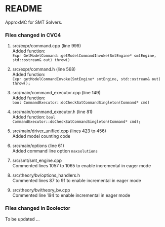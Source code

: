 # README #

ApproxMC for SMT Solvers.

### Files changed in CVC4 ###

  1. src/expr/command.cpp (line 999)  
     Added function:  
     `Expr GetModelCommand::getModelCommandInvoke(SmtEngine* smtEngine, std::ostream& out) throw()`

  2. src/expr/command.h (line 568)  
     Added function:  
     `Expr getModelCommandInvoke(SmtEngine* smtEngine, std::ostream& out) throw();`

  3. src/main/command_executor.cpp (line 149)  
     Added function:  
     `bool CommandExecutor::doCheckSatCommandSingleton(Command* cmd)`

  4. src/main/command_executor.h (line 81)  
     Added function:
     `bool CommandExecutor::doCheckSatCommandSingleton(Command* cmd);`

  5. src/main/driver_unified.cpp (lines 423 to 456)  
     Added model counting code

  6. src/main/options (line 61)  
     Added command line option `maxsolutions`

  7. src/smt/smt_engine.cpp  
     Commented lines 1057 to 1065 to enable incremental in eager mode

  8. src/theory/bv/options_handlers.h  
     Commented lines 87 to 91 to enable incremental in eager mode

  9. src/theory/bv/theory_bv.cpp  
     Commented line 194 to enable incremental in eager mode


### Files changed in Boolector ###

To be updated ...
